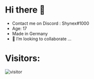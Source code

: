 # Hi there 👋

* Contact me on Discord : Shynex#1000 <br>
* Age: 17 <br>
* Made in Germany <br>
* 👯 I’m looking to collaborate ... 


# Visitors:
![visitor](https://profile-counter.glitch.me/Shynex/count.svg)
